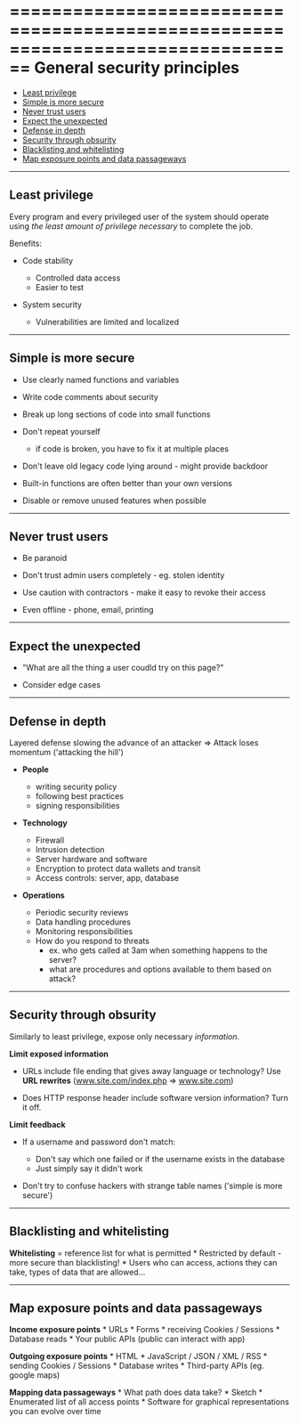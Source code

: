================================================================================
 General security principles
================================================================================

* [Least privilege](#-least-privilege)
* [Simple is more secure](#-simple-is-more-secure)
* [Never trust users](#-never-trust-users)
* [Expect the unexpected](#-expect-the-unexpected)
* [Defense in depth](#-defense-in-depth)
* [Security through obsurity](#-security-through-obscurity)
* [Blacklisting and whitelisting](#-blacklisting-and-whitelisting)
* [Map exposure points and data passageways](#-map-exposure-points-and-data-passageways)

--------------------------------------------------------------------------------
 Least privilege
--------------------------------------------------------------------------------

Every program and every privileged user of the system should operate using 
*the least amount of privilege necessary* to complete the job.

Benefits:
  * Code stability
      * Controlled data access
      * Easier to test

  * System security
      * Vulnerabilities are limited and localized

--------------------------------------------------------------------------------
 Simple is more secure
--------------------------------------------------------------------------------

* Use clearly named functions and variables

* Write code comments about security

* Break up long sections of code into small functions

* Don't repeat yourself
    * if code is broken, you have to fix it at multiple places

* Don't leave old legacy code lying around - might provide backdoor

* Built-in functions are often better than your own versions

* Disable or remove unused features when possible

--------------------------------------------------------------------------------
 Never trust users
--------------------------------------------------------------------------------

* Be paranoid

* Don't trust admin users completely - eg. stolen identity

* Use caution with contractors - make it easy to revoke their access

* Even offline - phone, email, printing

--------------------------------------------------------------------------------
 Expect the unexpected
--------------------------------------------------------------------------------

* "What are all the thing a user coudld try on this page?"

* Consider edge cases

--------------------------------------------------------------------------------
 Defense in depth
--------------------------------------------------------------------------------

Layered defense slowing the advance of an attacker 
=> Attack loses momentum ('attacking the hill')

* **People**
    * writing security policy
    * following best practices
    * signing responsibilities

* **Technology**
    * Firewall
    * Intrusion detection
    * Server hardware and software
    * Encryption to protect data wallets and transit
    * Access controls: server, app, database

 * **Operations**
    * Periodic security reviews
    * Data handling procedures
    * Monitoring responsibilities
    * How do you respond to threats
        * ex. who gets called at 3am when something happens to the server?
        * what are procedures and options available to them based on attack?

--------------------------------------------------------------------------------
 Security through obsurity
--------------------------------------------------------------------------------

Similarly to least privilege, expose only necessary *information*.

**Limit exposed information**

  * URLs include file ending that gives away language or technology?
    Use **URL rewrites** (www.site.com/index.php => www.site.com)

  * Does HTTP response header include software version information?
    Turn it off.

**Limit feedback**

  * If a username and password don't match:
      * Don't say which one failed or if the username exists in the database
      * Just simply say it didn't work 

  * Don't try to confuse hackers with strange table names ('simple is more secure')

--------------------------------------------------------------------------------
 Blacklisting and whitelisting
--------------------------------------------------------------------------------

**Whitelisting** 
    = reference list for what is permitted
    * Restricted by default - more secure than blacklisting!
    * Users who can access, actions they can take, types of data that are allowed...

--------------------------------------------------------------------------------
 Map exposure points and data passageways
--------------------------------------------------------------------------------
    
**Income exposure points**
    * URLs
    * Forms
    * receiving Cookies / Sessions
    * Database reads
    * Your public APIs (public can interact with app)

**Outgoing exposure points**
    * HTML
    * JavaScript / JSON / XML / RSS
    * sending Cookies / Sessions
    * Database writes
    * Third-party APIs (eg. google maps)

**Mapping data passageways**
    * What path does data take?
    * Sketch 
    * Enumerated list of all access points
    * Software for graphical representations you can evolve over time

